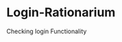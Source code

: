 # Login-Rationarium
Checking login Functionality
<!-- # Login-Rationarium
Checking login Functionality
const{test,except} = require("@playwright/test")
test("valid login",async function({page})){
await page.goto("app.Rationarium.com/login")
await page.getbyplaceholder("Username").type(anishsingh578@gmail.com), {delay:200}
await page.locator("input[name='password']").type("anish123")
await page.locator("//button[@type='signin']").click()
await except(page).toHaveURL(/dashboard/);
await page.getbyAlttext("profile picture").first().click()
await page.getBytext("Logout").click()
await except(page).toHaveURL(/login/)
} -->
